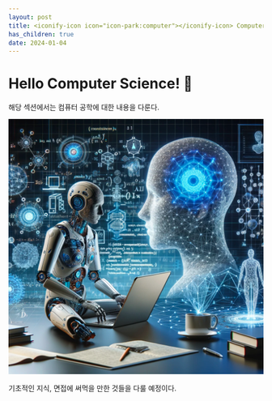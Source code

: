 ```yaml
---
layout: post
title: <iconify-icon icon="icon-park:computer"></iconify-icon> Computer Science
has_children: true
date: 2024-01-04
---
```


# Hello Computer Science! 👋
해당 섹션에서는 컴퓨터 공학에 대한 내용을 다룬다.

![img.png](img.png)

기초적인 지식, 면접에 써먹을 만한 것들을 다룰 예정이다.

